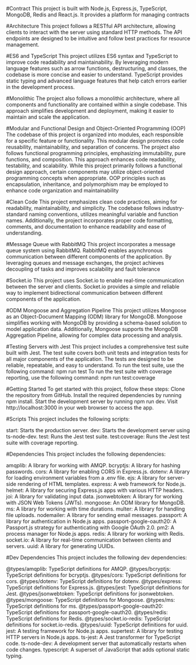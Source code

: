 
#Contract This project is built with Node.js, Express.js, TypeScript, MongoDB, Redis and React.js. It provides a platform for managing contracts

#Architecture This project follows a RESTful API architecture, allowing clients to interact with the server using standard HTTP methods. The API endpoints are designed to be intuitive and follow best practices for resource management.

#ES6 and TypeScript This project utilizes ES6 syntax and TypeScript to improve code readability and maintainability. By leveraging modern language features such as arrow functions, destructuring, and classes, the codebase is more concise and easier to understand. TypeScript provides static typing and advanced language features that help catch errors earlier in the development process.

#Monolithic The project also follows a monolithic architecture, where all components and functionality are contained within a single codebase. This approach simplifies development and deployment, making it easier to maintain and scale the application.

#Modular and Functional Design and Object-Oriented Programming (OOP) The codebase of this project is organized into modules, each responsible for a specific feature or functionality. This modular design promotes code reusability, maintainability, and separation of concerns. The project also follows functional programming principles, emphasizing immutability, pure functions, and composition. This approach enhances code readability, testability, and scalability. While this project primarily follows a functional design approach, certain components may utilize object-oriented programming concepts when appropriate. OOP principles such as encapsulation, inheritance, and polymorphism may be employed to enhance code organization and maintainability

#Clean Code This project emphasizes clean code practices, aiming for readability, maintainability, and simplicity. The codebase follows industry-standard naming conventions, utilizes meaningful variable and function names. Additionally, the project incorporates proper code formatting, comments, and documentation to enhance readability and ease of understanding.

#Message Queue with RabbitMQ This project incorporates a message queue system using RabbitMQ. RabbitMQ enables asynchronous communication between different components of the application. By leveraging queues and message exchanges, the project achieves decoupling of tasks and improves scalability and fault tolerance

#Socket.io This project uses Socket.io to enable real-time communication between the server and clients. Socket.io provides a simple and reliable way to implement bidirectional communication between different components of the application.

#ODM Mongoose and Aggregation Pipeline This project utilizes Mongoose as an Object-Document Mapping (ODM) library for MongoDB. Mongoose simplifies working with MongoDB by providing a schema-based solution to model application data. Additionally, Mongoose supports the MongoDB Aggregation Pipeline, allowing for complex data processing and analysis.

#Testing Servers with Jest This project includes a comprehensive test suite built with Jest. The test suite covers both unit tests and integration tests for all major components of the application. The tests are designed to be reliable, repeatable, and easy to understand. To run the test suite, use the following command: npm run test To run the test suite with coverage reporting, use the following command: npm run test:coverage

#Getting Started To get started with this project, follow these steps: Clone the repository from GitHub. Install the required dependencies by running npm install. Start the development server by running npm run dev. Visit http://localhost:3000 in your web browser to access the app.

#Scripts This project includes the following scripts:

start: Starts the production server. dev: Starts the development server using ts-node-dev. test: Runs the Jest test suite. test:coverage: Runs the Jest test suite with coverage reporting.

#Dependencies This project includes the following dependencies:

amqplib: A library for working with AMQP.
bcryptjs: A library for hashing passwords.
cors: A library for enabling CORS in Express.js.
dotenv: A library for loading environment variables from a .env file.
ejs: A library for server-side rendering of HTML templates.
express: A web framework for Node.js.
helmet: A library for securing Express.js apps with various HTTP headers.
joi: A library for validating input data. 
jsonwebtoken: A library for working with JSON Web Tokens (JWTs). 
mongoose: An ODM library for MongoDB. ms: A library for working with time durations. 
multer: A library for handling file uploads. nodemailer: A library for sending email messages. 
passport: A library for authentication in Node.js apps. 
passport-google-oauth20: A Passport.js strategy for authenticating with Google OAuth 2.0. 
pm2: A process manager for Node.js apps. 
redis: A library for working with Redis. 
socket.io: A library for real-time communication between clients and servers. 
uuid: A library for generating UUIDs.

#Dev Dependencies This project includes the following dev dependencies:

@types/amqplib: TypeScript definitions for AMQP.
@types/bcryptjs: TypeScript definitions for bcryptjs.
@types/cors: TypeScript definitions for cors.
@types/dotenv: TypeScript definitions for dotenv.
@types/express: TypeScript definitions for Express.js.
@types/jest: TypeScript definitions for Jest.
@types/jsonwebtoken: TypeScript definitions for jsonwebtoken.
@types/mongoose: TypeScript definitions for Mongoose.
@types/ms: TypeScript definitions for ms.
@types/passport-google-oauth20: TypeScript definitions for passport-google-oauth20.
@types/redis: TypeScript definitions for Redis.
@types/socket.io-redis: TypeScript definitions for socket.io-redis.
@types/uuid: TypeScript definitions for uuid.
jest: A testing framework for Node.js apps.
supertest: A library for testing HTTP servers in Node.js apps.
ts-jest: A Jest transformer for TypeScript code.
ts-node-dev: A development server that automatically restarts when code changes.
typescript: A superset of JavaScript that adds optional static typing.